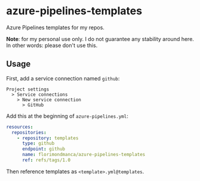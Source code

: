 # azure-pipelines-templates

Azure Pipelines templates for my repos.

**Note**: for my personal use only. I do not guarantee any stability around here. In other words: please don't use this.

## Usage

First, add a service connection named `github`:

```
Project settings
  > Service connections
    > New service connection
      > GitHub 
```

Add this at the beginning of `azure-pipelines.yml`:

```yaml
resources:
  repositories:
    - repository: templates
      type: github
      endpoint: github
      name: florimondmanca/azure-pipelines-templates
      ref: refs/tags/1.0
```

Then reference templates as `<template>.yml@templates`.
